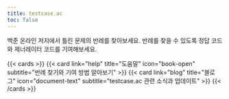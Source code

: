 ```yaml
---
title: testcase.ac
toc: false
---
```


백준 온라인 저지에서 틀린 문제의 반례를 찾아보세요. 반례를 찾을 수 있도록 정답 코드와 제너레이터 코드를 기여해보세요.

{{< cards >}}
  {{< card link="help" title="도움말" icon="book-open" subtitle="반례 찾기와 기여 방법 알아보기" >}}
  {{< card link="blog" title="블로그" icon="document-text" subtitle="testcase.ac 관련 소식과 업데이트" >}}
{{< /cards >}}
